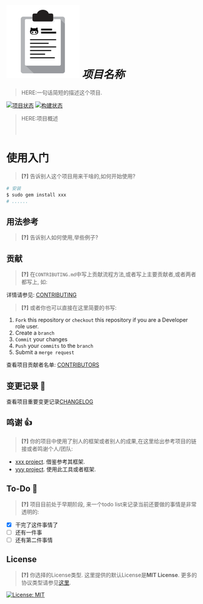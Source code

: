 ![project logo](.gitlab/project-logo.png) ___项目名称___
===

> HERE:一句话简短的描述这个项目.

[![项目状态](https://img.shields.io/badge/项目状态-开发中-orange.svg)](https://github.com/wuhuizuo/gitlab-template) 
[![构建状态](https://img.shields.io/travis/wuhuizuo/gitlab-template.svg)](https://github.com/wuhuizuo/gitlab-template)

> HERE:项目概述
> <br>
> <br>
> <br>

# 使用入门

> **[?]** 告诉别人这个项目用来干啥的,如何开始使用?

```sh
# 安装
$ sudo gem install xxx
# ......
```

## 用法参考

> **[?]** 告诉别人如何使用,举些例子?

## 贡献

> **[?]** 在`CONTRIBUTING.md`中写上贡献流程方法,或者写上主要贡献者,或者两者都写上, 如:

详情请参见: [CONTRIBUTING](CONTRIBUTING.md)

> **[?]** 或者你也可以直接在这里简要的书写:

1. `Fork` this repository or `checkout` this repository if you are a Developer role user.
2. Create a `branch`
3. `Commit` your changes
4. `Push` your `commits` to the `branch`
5. Submit a `merge request`

查看项目贡献者名单: [CONTRIBUTORS](CONTRIBUTORS.md)

## 变更记录 :memo:

查看项目重要变更记录[CHANGELOG](CHANGELOG.md)

## 鸣谢 :thumbsup:

> **[?]** 你的项目中使用了别人的框架或者别人的成果,在这里给出参考项目的链接或者鸣谢个人/团队:

* [xxx project](http://xxx.com/). 借鉴参考其框架.
* [yyy project](yyy.org). 使用此工具或者框架.

## To-Do :man:

> **[?]** 项目目前处于早期阶段, 来一个todo list来记录当前还要做的事情是非常透明的:

- [x] 干完了这件事情了
- [ ] 还有一件事
- [ ] 还有第二件事情

## License

> **[?]** 你选择的License类型. 这里提供的默认License是**MIT License**. 更多的协议类型请参见[这里](https://choosealicense.com/).

[![License: MIT](https://img.shields.io/badge/License-MIT-green.svg)](https://opensource.org/licenses/MIT)